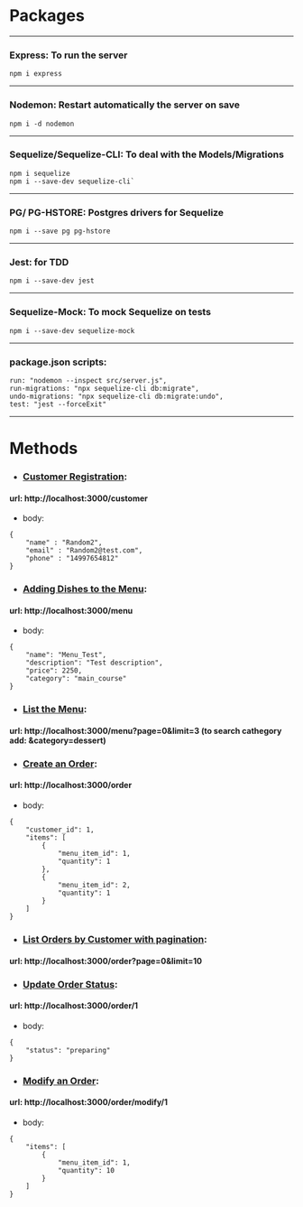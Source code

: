 ## 

# Packages
---
### Express: To run the server
```
npm i express
```
---

### Nodemon: Restart automatically the server on save
```
npm i -d nodemon
```
---
### **Sequelize/Sequelize-CLI**: To deal with the Models/Migrations
```
npm i sequelize
npm i --save-dev sequelize-cli`
```
---
### PG/ PG-HSTORE: Postgres drivers for Sequelize
```
npm i --save pg pg-hstore
```
---
### Jest: for TDD
```
npm i --save-dev jest
```
---
### Sequelize-Mock: To mock Sequelize on tests
```
npm i --save-dev sequelize-mock
```
---
### package.json scripts:
```
run: "nodemon --inspect src/server.js",
run-migrations: "npx sequelize-cli db:migrate",
undo-migrations: "npx sequelize-cli db:migrate:undo",
test: "jest --forceExit"
```
---
# Methods
- ### <ins>Customer Registration</ins>: 
#### url: http://localhost:3000/customer
- body:
```
{
    "name" : "Random2",
    "email" : "Random2@test.com",
    "phone" : "14997654812"
}
```

- ### <ins>Adding Dishes to the Menu</ins>: 
#### url: http://localhost:3000/menu
- body:
```
{
    "name": "Menu_Test",
    "description": "Test description",
    "price": 2250,
    "category": "main_course"
}
```

- ### <ins>List the Menu</ins>: 
#### url: http://localhost:3000/menu?page=0&limit=3 (to search cathegory add: &category=dessert)

- ### <ins>Create an Order</ins>: 
#### url: http://localhost:3000/order
- body:
```
{
    "customer_id": 1,
    "items": [
        {
            "menu_item_id": 1,
            "quantity": 1
        },
        {
            "menu_item_id": 2,
            "quantity": 1
        }
    ]
}
```

- ### <ins>List Orders by Customer with pagination</ins>: 
#### url: http://localhost:3000/order?page=0&limit=10

- ### <ins>Update Order Status</ins>: 
#### url: http://localhost:3000/order/1
- body:
```
{
    "status": "preparing"
}
```

- ### <ins>Modify an Order</ins>: 
#### url: http://localhost:3000/order/modify/1
- body:
```
{
    "items": [
        {
            "menu_item_id": 1,
            "quantity": 10
        }
    ]
}
```
